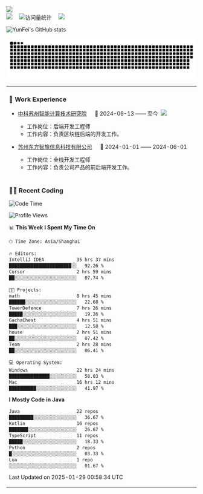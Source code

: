   <!-- dynamic typing effect 动态打字效果 -->
  <div>
    <a href="http://yunfei.plus">
      <img src="https://readme-typing-svg.demolab.com?font=Fira+Code&pause=1000&width=435&lines=console.log(%22Hello%2C%20World%22);祝您今天愉快!&center=true&size=27" />
    </a>
  </div>

  <div>
    <a href="http://yunfei.plus/"><img src="https://img.shields.io/badge/Website-博客-8c36db" /></a>&emsp;
    <!-- visitor -->
    <img src="https://komarev.com/ghpvc/?username=yunfeidog&label=Views&color=orange&style=flat" alt="访问量统计" />&emsp;
    <!-- wakatime -->    
    <a href="https://wakatime.com/@yunfeidog"><img src="https://wakatime.com/badge/user/42d0678c-368b-448b-9a77-5d21c5b55352.svg" /></a>
  </div>

![YunFei's GitHub stats](https://github-readme-stats.vercel.app/api?username=yunfeidog)

![snake](./dist/github-contribution-grid-snake.svg)


<table>

<tr><td>

### 🏢 Work Experience

<img align="right" width="88" src="https://cdn.jsdelivr.net/gh/yunfeidog/yunfeidog/assets/images/yuanze.png" />

- [中科苏州智能计算技术研究院](http://iict.ac.cn/sy) &emsp; 📌 2024-06-13 —— 至今

    - 工作岗位：后端开发工程师
    - 工作内容：负责区块链后端的开发工作。

- [苏州东方智旅信息科技有限公司](http://www.leyoobao.com/) &emsp; 📌 2024-01-01 —— 2024-06-01

    - 工作岗位：全栈开发工程师
    - 工作内容：负责公司产品的前后端开发工作。

</td></tr>

<tr><td>

### 👩‍💻 Recent Coding

<!--START_SECTION:waka-->
![Code Time](http://img.shields.io/badge/Code%20Time-2%2C356%20hrs%2023%20mins-blue)

![Profile Views](http://img.shields.io/badge/Profile%20Views-2-blue)

📊 **This Week I Spent My Time On** 

```text
🕑︎ Time Zone: Asia/Shanghai

🔥 Editors: 
IntelliJ IDEA            35 hrs 37 mins      ███████████████████████░░   92.26 % 
Cursor                   2 hrs 59 mins       ██░░░░░░░░░░░░░░░░░░░░░░░   07.74 % 

🐱‍💻 Projects: 
math                     8 hrs 45 mins       ██████░░░░░░░░░░░░░░░░░░░   22.68 % 
TowerDefence             7 hrs 26 mins       █████░░░░░░░░░░░░░░░░░░░░   19.26 % 
GachaChest               4 hrs 51 mins       ███░░░░░░░░░░░░░░░░░░░░░░   12.58 % 
house                    2 hrs 51 mins       ██░░░░░░░░░░░░░░░░░░░░░░░   07.42 % 
Team                     2 hrs 28 mins       ██░░░░░░░░░░░░░░░░░░░░░░░   06.41 % 

💻 Operating System: 
Windows                  22 hrs 24 mins      ███████████████░░░░░░░░░░   58.03 % 
Mac                      16 hrs 12 mins      ██████████░░░░░░░░░░░░░░░   41.97 % 
```

**I Mostly Code in Java** 

```text
Java                     22 repos            █████████░░░░░░░░░░░░░░░░   36.67 % 
Kotlin                   16 repos            ███████░░░░░░░░░░░░░░░░░░   26.67 % 
TypeScript               11 repos            █████░░░░░░░░░░░░░░░░░░░░   18.33 % 
Python                   2 repos             █░░░░░░░░░░░░░░░░░░░░░░░░   03.33 % 
Lua                      1 repo              ░░░░░░░░░░░░░░░░░░░░░░░░░   01.67 % 
```




 Last Updated on 2025-01-29 00:58:34 UTC
<!--END_SECTION:waka-->

</td></tr>
<table>
